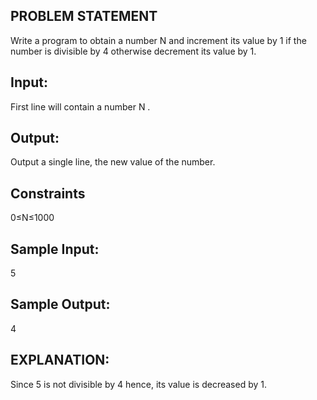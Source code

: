 ## PROBLEM STATEMENT

Write a program to obtain a number N and increment its value by 1 if the number is divisible by 4 otherwise decrement its value by 1.

## Input:

First line will contain a number N .

## Output:

Output a single line, the new value of the number.

## Constraints

0≤N≤1000

## Sample Input:

5

## Sample Output:

4

## EXPLANATION:

Since 5 is not divisible by 4 hence, its value is decreased by 1.
